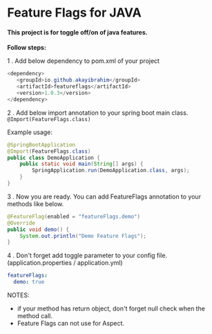 # Feature Flags for JAVA

#### This project is for toggle off/on of java features.

**Follow steps:**

1 . Add below dependency to pom.xml of your project
```java
<dependency>
   <groupId>io.github.akayibrahim</groupId>
   <artifactId>featureflags</artifactId>
   <version>1.0.3</version>
</dependency>
```
2 . Add below import annotation to your spring boot main class.
`@Import(FeatureFlags.class)`

Example usage:
```java
@SpringBootApplication
@Import(FeatureFlags.class)
public class DemoApplication {
    public static void main(String[] args) {
        SpringApplication.run(DemoApplication.class, args);
    }
}
```
3 . Now you are ready. You can add FeatureFlags annotation to your methods like below.
```java
@FeatureFlag(enabled = "featureFlags.demo")
@Override
public void demo() {
	System.out.println("Demo Feature Flags");
}
```
4 . Don't forget add toggle parameter to your config file. (application.properties / application.yml)
```yaml
featureFlags:
  demo: true
```

NOTES: 
- 	if your method has return object, don't forget null check when the method call.
- 	Feature Flags can not use for Aspect.
